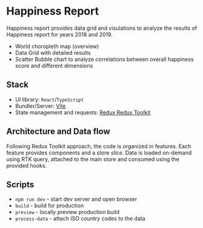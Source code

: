 # Happiness Report

Happiness report provides data grid and visulations to analyze the results of Happiness report for years 2018 and 2019.

 - World choropleth map (overview)
 - Data Grid with detailed results
 - Scatter Bubble chart to analyze correlations between overall happiness score and different dimensions

## Stack

 - UI library: `React`/`TypeScript`
 - Bundler/Server: [Vite](https://vitejs.dev/)
 - State management and requests: [Redux Redux Toolkit](https://redux-toolkit.js.org/)

## Architecture and Data flow

Following Redux Toolkit approach, the code is organized in features. Each feature provides components and a store _slice_.
Data is loaded on-demand using RTK query, attached to the main store and consumed using the provided hooks.

## Scripts

- `npm run dev` - start dev server and open browser
- `build` - build for production
- `preview` - locally preview production build
- `process-data` - attach ISO country codes to the data
